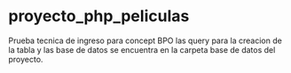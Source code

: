 # proyecto_php_peliculas
Prueba tecnica de ingreso para concept BPO
las query para la creacion de la tabla y las base de datos se encuentra en la carpeta base de datos del proyecto.
